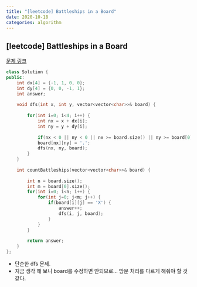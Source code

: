 ```yaml
---
title: "[leetcode] Battleships in a Board"
date: 2020-10-18
categories: algorithm
---
```

## [leetcode] Battleships in a Board
[문제 링크](https://leetcode.com/problems/battleships-in-a-board/)

```c++
class Solution {
public:
    int dx[4] = {-1, 1, 0, 0};
    int dy[4] = {0, 0, -1, 1};
    int answer;
    
    void dfs(int x, int y, vector<vector<char>>& board) {
        
        for(int i=0; i<4; i++) {
            int nx = x + dx[i];
            int ny = y + dy[i];
            
            if(nx < 0 || ny < 0 || nx >= board.size() || ny >= board[0].size() || board[nx][ny] != 'X') continue;
            board[nx][ny] = '.';
            dfs(nx, ny, board);
        }
    }
    
    int countBattleships(vector<vector<char>>& board) {
        
        int n = board.size();
        int m = board[0].size();
        for(int i=0; i<n; i++) {
            for(int j=0; j<m; j++) {
                if(board[i][j] == 'X') {
                    answer++;
                    dfs(i, j, board);
                }
            }
        }
        
        return answer;
    }
};
```
- 단순한 dfs 문제.
- 지금 생각 해 보니 board를 수정하면 안되므로... 방문 처리를 다르게 해줘야 할 것 같다.